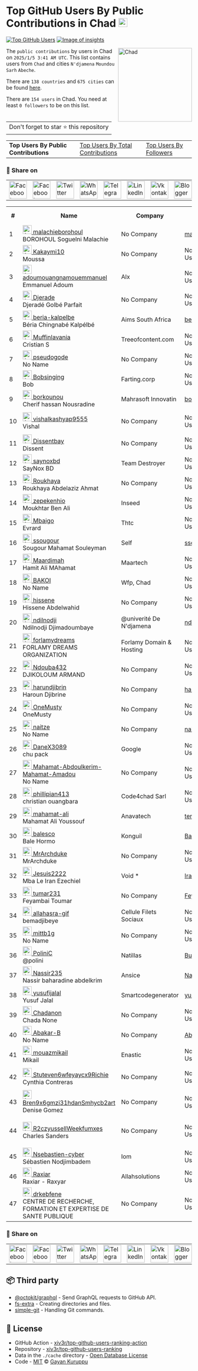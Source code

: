 # Top GitHub Users By Public Contributions in Chad [<img alt="Image of insights" src="https://github.com/gayanvoice/insights/blob/master/graph/373383893/small/week.png" height="24">](https://github.com/gayanvoice/insights/blob/master/readme/373383893/week.md)
[![Top GitHub Users](https://github.com/gayanvoice/top-github-users/actions/workflows/action.yml/badge.svg)](https://github.com/gayanvoice/top-github-users/actions/workflows/action.yml) [![Image of insights](https://github.com/gayanvoice/insights/blob/master/svg/373383893/badge.svg)](https://github.com/gayanvoice/insights/blob/master/readme/373383893/week.md)

<a href="https://gayanvoice.github.io/top-github-users/index.html">
	<img align="right" width="200" src="https://upload.wikimedia.org/wikipedia/commons/4/4b/Flag_of_Chad.svg" alt="Chad">
</a>

The `public contributions` by users in Chad on `2025/1/5 3:41 AM UTC`. This list contains users from `Chad` and cities `N'djamena` `Moundou` `Sarh` `Abeche`.

There are `138 countries` and `675 cities` can be found [here](https://github.com/xiv3r/top-github-users-ranking).

There are `154 users`  in Chad. You need at least `0 followers` to be on this list.

<table>
	<tr>
		<td>
			Don't forget to star ⭐ this repository
		</td>
	</tr>
</table>

<table>
	<tr>
		<td>
			<strong>Top Users By Public Contributions</strong>
		</td>
		<td>
			<a href="https://github.com/xiv3r/top-github-users-ranking/blob/main/markdown/total_contributions/chad.md">Top Users By Total Contributions</a>
		</td>
		<td>
			<a href="https://github.com/xiv3r/top-github-users-ranking/blob/main/markdown/followers/chad.md">Top Users By Followers</a>
		</td>
	</tr>
</table>

### 🚀 Share on

<table>
	<tr>
		<td>
			<a href="https://web.facebook.com/sharer.php?t=Top%20GitHub%20Users%20By%20Public%20Contributions%20in%20Chad&u=https://github.com/xiv3r/top-github-users-ranking/blob/main/markdown/public_contributions/chad.md&_rdc=1&_rdr">
				<img src="https://github.com/gayanvoice/github-active-users-monitor/raw/master/public/images/icons/facebook.svg" height="48" width="48" alt="Facebook"/>
			</a>
		</td>
		<td>
			<a href="https://www.facebook.com/dialog/send?link=https://github.com/xiv3r/top-github-users-ranking/blob/main/markdown/public_contributions/chad.md&app_id=291494419107518&redirect_uri=https://github.com/xiv3r/top-github-users-ranking/blob/main/markdown/public_contributions/chad.md">
				<img src="https://github.com/gayanvoice/github-active-users-monitor/raw/master/public/images/icons/facebook_messenger.svg" height="48" width="48" alt="Facebook Messenger"/>
			</a>
		</td>
		<td>
			<a href="https://twitter.com/intent/tweet?text=Top%20GitHub%20Users%20By%20Public%20Contributions%20in%20Chad&url=https://github.com/xiv3r/top-github-users-ranking/blob/main/markdown/public_contributions/chad.md">
				<img src="https://github.com/gayanvoice/github-active-users-monitor/raw/master/public/images/icons/twitter.svg" height="48" width="48" alt="Twitter"/>
			</a>
		</td>
		<td>
			<a href="https://web.whatsapp.com/send?text=Top%20GitHub%20Users%20By%20Public%20Contributions%20in%20Chad https://github.com/xiv3r/top-github-users-ranking/blob/main/markdown/public_contributions/chad.md">
				<img src="https://github.com/gayanvoice/github-active-users-monitor/blob/master/public/images/icons/whatsapp.svg" height="48" width="48" alt="WhatsApp"/>
			</a>
		</td>
		<td>
			<a href="https://t.me/share/url?url=https://github.com/xiv3r/top-github-users-ranking/blob/main/markdown/public_contributions/chad.md&text=Top%20GitHub%20Users%20By%20Public%20Contributions%20in%20Chad">
				<img src="https://github.com/gayanvoice/github-active-users-monitor/blob/master/public/images/icons/telegram.svg" height="48" width="48" alt="Telegram"/>
			</a>
		</td>
		<td>
			<a href="https://www.linkedin.com/shareArticle?title=Top%20GitHub%20Users%20By%20Public%20Contributions%20in%20Chad&url=https://github.com/xiv3r/top-github-users-ranking/blob/main/markdown/public_contributions/chad.md">
				<img src="https://github.com/gayanvoice/github-active-users-monitor/blob/master/public/images/icons/linkedin.svg" height="48" width="48" alt="LinkedIn"/>
			</a>
		</td>
		<td>
			<a href="https://vk.com/share.php?url=https://github.com/xiv3r/top-github-users-ranking/blob/main/markdown/public_contributions/chad.md">
				<img src="https://github.com/gayanvoice/github-active-users-monitor/blob/master/public/images/icons/vkontakte.svg" height="48" width="48" alt="Vkontakte"/>
			</a>
		</td>
		<td>
			<a href="https://www.blogger.com/blog-this.g?n=List%20of%20most%20active%20github%20users%20based%20on%20public%20contributions%20by%20country&t=Top%20GitHub%20Users%20By%20Public%20Contributions%20in%20Chad&u=https://github.com/xiv3r/top-github-users-ranking/blob/main/markdown/public_contributions/chad.md">
				<img src="https://github.com/gayanvoice/github-active-users-monitor/blob/master/public/images/icons/blogger.svg" height="48" width="48" alt="Blogger"/>
			</a>
		</td>
		<td>
			<a href="https://wordpress.com/wp-admin/press-this.php?u=https://github.com/xiv3r/top-github-users-ranking/blob/main/markdown/public_contributions/chad.md&t=Top%20GitHub%20Users%20By%20Public%20Contributions%20in%20Chad&s=List%20of%20most%20active%20github%20users%20based%20on%20public%20contributions%20by%20country&i=">
				<img src="https://github.com/gayanvoice/github-active-users-monitor/blob/master/public/images/icons/wordpress.svg" height="48" width="48" alt="Wordpress"/>
			</a>
		</td>
		<td>
			<a href="mailto:recipient name?cc=cc&bcc=bcc&subject=Top%20GitHub%20Users%20By%20Public%20Contributions%20in%20Chad&body=List%20of%20most%20active%20github%20users%20based%20on%20public%20contributions%20by%20country-https://github.com/xiv3r/top-github-users-ranking/blob/main/markdown/public_contributions/chad.md">
				<img src="https://github.com/gayanvoice/github-active-users-monitor/blob/master/public/images/icons/gmail.svg" height="48" width="48" alt="Email"/>
			</a>
		</td>
		<td>
			<a href="https://www.reddit.com/submit?title=Top%20GitHub%20Users%20By%20Public%20Contributions%20in%20Chad&url=https://github.com/xiv3r/top-github-users-ranking/blob/main/markdown/public_contributions/chad.md">
				<img src="https://github.com/gayanvoice/github-active-users-monitor/blob/master/public/images/icons/reddit.svg" height="48" width="48" alt="Reddit"/>
			</a>
		</td>
	</tr>
</table>

<table>
	<tr>
		<th>#</th>
		<th>Name</th>
		<th>Company</th>
		<th>Twitter Username</th>
		<th>Location</th>
		<th>Public Contributions</th>
	</tr>
	<tr>
		<td>1</td>
		<td>
			<a href="https://github.com/malachieborohoul">
				<img src="https://avatars.githubusercontent.com/u/80067657?s=72&u=d5927aa1298229296a7b4cba80f50c69735f3189&v=4" width="24" alt="Avatar of malachieborohoul"> malachieborohoul
			</a><br/>
			BOROHOUL Soguelni Malachie
		</td>
		<td>No Company</td>
		<td><a href="https://twitter.com/malachiborohoul">malachiborohoul</a></td>
		<td>Chad</td>
		<td>928</td>
	</tr>
	<tr>
		<td>2</td>
		<td>
			<a href="https://github.com/Kakaymi10">
				<img src="https://avatars.githubusercontent.com/u/109428479?s=72&u=730be7c7c254c9ff50873949a71a7bdb7d74ef32&v=4" width="24" alt="Avatar of Kakaymi10"> Kakaymi10
			</a><br/>
			Moussa
		</td>
		<td>No Company</td>
		<td>No Twitter Username</td>
		<td>NDjamena, Chad</td>
		<td>810</td>
	</tr>
	<tr>
		<td>3</td>
		<td>
			<a href="https://github.com/adoumouangnamouemmanuel">
				<img src="https://avatars.githubusercontent.com/u/125479958?s=72&u=29b079e297fb0267dbfaed271884a405cfb4561e&v=4" width="24" alt="Avatar of adoumouangnamouemmanuel"> adoumouangnamouemmanuel
			</a><br/>
			Emmanuel Adoum
		</td>
		<td>Alx </td>
		<td>No Twitter Username</td>
		<td>Chad</td>
		<td>464</td>
	</tr>
	<tr>
		<td>4</td>
		<td>
			<a href="https://github.com/Djerade">
				<img src="https://avatars.githubusercontent.com/u/70259653?s=72&u=eae47156fd1afac38129942bbc9c1ffa93bb851b&v=4" width="24" alt="Avatar of Djerade"> Djerade
			</a><br/>
			Djeradé Golbé Parfait
		</td>
		<td>No Company</td>
		<td>No Twitter Username</td>
		<td>Chad</td>
		<td>196</td>
	</tr>
	<tr>
		<td>5</td>
		<td>
			<a href="https://github.com/beria-kalpelbe">
				<img src="https://avatars.githubusercontent.com/u/92759844?s=72&u=31bbd7e0cadbc53210558628424b239e02b1e132&v=4" width="24" alt="Avatar of beria-kalpelbe"> beria-kalpelbe
			</a><br/>
			Béria Chingnabé Kalpélbé
		</td>
		<td>Aims South Africa </td>
		<td><a href="https://twitter.com/beriakalpelbe21">beriakalpelbe21</a></td>
		<td>NDjamena, Chad</td>
		<td>185</td>
	</tr>
	<tr>
		<td>6</td>
		<td>
			<a href="https://github.com/Muffinlavania">
				<img src="https://avatars.githubusercontent.com/u/93288617?s=72&u=4626338a95b482cce2badf6f06e573de34a8c9be&v=4" width="24" alt="Avatar of Muffinlavania"> Muffinlavania
			</a><br/>
			Cristian S
		</td>
		<td>Treeofcontent.com </td>
		<td>No Twitter Username</td>
		<td>chad</td>
		<td>141</td>
	</tr>
	<tr>
		<td>7</td>
		<td>
			<a href="https://github.com/pseudogode">
				<img src="https://avatars.githubusercontent.com/u/138826790?s=72&v=4" width="24" alt="Avatar of pseudogode"> pseudogode
			</a><br/>
			No Name
		</td>
		<td>No Company</td>
		<td>No Twitter Username</td>
		<td>Chad</td>
		<td>38</td>
	</tr>
	<tr>
		<td>8</td>
		<td>
			<a href="https://github.com/Bobsinging">
				<img src="https://avatars.githubusercontent.com/u/150949732?s=72&v=4" width="24" alt="Avatar of Bobsinging"> Bobsinging
			</a><br/>
			Bob
		</td>
		<td>Farting.corp </td>
		<td>No Twitter Username</td>
		<td>Chad</td>
		<td>27</td>
	</tr>
	<tr>
		<td>9</td>
		<td>
			<a href="https://github.com/borkounou">
				<img src="https://avatars.githubusercontent.com/u/44311725?s=72&u=f3e7725c2819f168cd157a994e692c04593e7ae2&v=4" width="24" alt="Avatar of borkounou"> borkounou
			</a><br/>
			Cherif hassan Nousradine
		</td>
		<td>Mahrasoft  Innovatin </td>
		<td><a href="https://twitter.com/borkounou">borkounou</a></td>
		<td>Ndjamena, Chad</td>
		<td>25</td>
	</tr>
	<tr>
		<td>10</td>
		<td>
			<a href="https://github.com/vishalkashyap9555">
				<img src="https://avatars.githubusercontent.com/u/155016711?s=72&u=ef14b95ae634c30e7a240a10b48fc8801ebe4edf&v=4" width="24" alt="Avatar of vishalkashyap9555"> vishalkashyap9555
			</a><br/>
			Vishal
		</td>
		<td>No Company</td>
		<td>No Twitter Username</td>
		<td>Rasoolpur jajmau sarh kanpur nagar 209401</td>
		<td>25</td>
	</tr>
	<tr>
		<td>11</td>
		<td>
			<a href="https://github.com/Dissentbay">
				<img src="https://avatars.githubusercontent.com/u/4554200?s=72&v=4" width="24" alt="Avatar of Dissentbay"> Dissentbay
			</a><br/>
			Dissent
		</td>
		<td>No Company</td>
		<td>No Twitter Username</td>
		<td>Djamena, Chad</td>
		<td>19</td>
	</tr>
	<tr>
		<td>12</td>
		<td>
			<a href="https://github.com/saynoxbd">
				<img src="https://avatars.githubusercontent.com/u/126282505?s=72&u=4bb5902d2204b71a931051802ae1e4f39e415b70&v=4" width="24" alt="Avatar of saynoxbd"> saynoxbd
			</a><br/>
			SayNox BD
		</td>
		<td>Team Destroyer </td>
		<td>No Twitter Username</td>
		<td>CHAD ER DESH</td>
		<td>18</td>
	</tr>
	<tr>
		<td>13</td>
		<td>
			<a href="https://github.com/Roukhaya">
				<img src="https://avatars.githubusercontent.com/u/188050049?s=72&u=d713c253d447fcc0d2c44be61cf2a1d3132559af&v=4" width="24" alt="Avatar of Roukhaya"> Roukhaya
			</a><br/>
			Roukhaya Abdelaziz Ahmat
		</td>
		<td>No Company</td>
		<td>No Twitter Username</td>
		<td>N'djamena </td>
		<td>17</td>
	</tr>
	<tr>
		<td>14</td>
		<td>
			<a href="https://github.com/zepekenhio">
				<img src="https://avatars.githubusercontent.com/u/22952258?s=72&u=70d666c4695ce0aa6fb12889b37b771f732b0ec6&v=4" width="24" alt="Avatar of zepekenhio"> zepekenhio
			</a><br/>
			Moukhtar Ben Ali
		</td>
		<td>Inseed </td>
		<td>No Twitter Username</td>
		<td>N'Djamena Tchad</td>
		<td>12</td>
	</tr>
	<tr>
		<td>15</td>
		<td>
			<a href="https://github.com/Mbaigo">
				<img src="https://avatars.githubusercontent.com/u/16645019?s=72&u=fdcbd40311fcfb60b4735ce0194a10f9ac71fca7&v=4" width="24" alt="Avatar of Mbaigo"> Mbaigo
			</a><br/>
			Evrard
		</td>
		<td>Thtc </td>
		<td>No Twitter Username</td>
		<td>N'Djamena</td>
		<td>12</td>
	</tr>
	<tr>
		<td>16</td>
		<td>
			<a href="https://github.com/ssougour">
				<img src="https://avatars.githubusercontent.com/u/47749593?s=72&u=d79e635f0a64ebc14bd611c3f2120ecdec309168&v=4" width="24" alt="Avatar of ssougour"> ssougour
			</a><br/>
			Sougour Mahamat Souleyman
		</td>
		<td>Self </td>
		<td><a href="https://twitter.com/ssougour">ssougour</a></td>
		<td>Chad</td>
		<td>12</td>
	</tr>
	<tr>
		<td>17</td>
		<td>
			<a href="https://github.com/Maardimah">
				<img src="https://avatars.githubusercontent.com/u/167457029?s=72&u=6779638cf84341dcbb595cd46002b6bca834f826&v=4" width="24" alt="Avatar of Maardimah"> Maardimah
			</a><br/>
			Hamit Ali MAhamat
		</td>
		<td>Maartech </td>
		<td>No Twitter Username</td>
		<td>N'djamena , Chad</td>
		<td>10</td>
	</tr>
	<tr>
		<td>18</td>
		<td>
			<a href="https://github.com/BAKOI">
				<img src="https://avatars.githubusercontent.com/u/25309225?s=72&v=4" width="24" alt="Avatar of BAKOI"> BAKOI
			</a><br/>
			No Name
		</td>
		<td>Wfp, Chad </td>
		<td>No Twitter Username</td>
		<td>N'Djamena, Chad</td>
		<td>8</td>
	</tr>
	<tr>
		<td>19</td>
		<td>
			<a href="https://github.com/hissene">
				<img src="https://avatars.githubusercontent.com/u/10146460?s=72&u=cd53ea27cfffbcc8dbb2b78fefb1bc86cbd652f4&v=4" width="24" alt="Avatar of hissene"> hissene
			</a><br/>
			Hissene Abdelwahid
		</td>
		<td>No Company</td>
		<td>No Twitter Username</td>
		<td>NDjamena, Chad</td>
		<td>6</td>
	</tr>
	<tr>
		<td>20</td>
		<td>
			<a href="https://github.com/ndilnodji">
				<img src="https://avatars.githubusercontent.com/u/121158726?s=72&u=08dfbb4f40a6ab743d4bef7bc554d2a285fddf20&v=4" width="24" alt="Avatar of ndilnodji"> ndilnodji
			</a><br/>
			Ndilnodji Djimadoumbaye
		</td>
		<td>@univerité De N'djamena </td>
		<td><a href="https://twitter.com/ndilnojiblaise">ndilnojiblaise</a></td>
		<td>N'djamena</td>
		<td>6</td>
	</tr>
	<tr>
		<td>21</td>
		<td>
			<a href="https://github.com/forlamydreams">
				<img src="https://avatars.githubusercontent.com/u/165208602?s=72&v=4" width="24" alt="Avatar of forlamydreams"> forlamydreams
			</a><br/>
			FORLAMY DREAMS ORGANIZATION 
		</td>
		<td>Forlamy Domain & Hosting<br/></td>
		<td>No Twitter Username</td>
		<td>Chad</td>
		<td>6</td>
	</tr>
	<tr>
		<td>22</td>
		<td>
			<a href="https://github.com/Ndouba432">
				<img src="https://avatars.githubusercontent.com/u/174118586?s=72&v=4" width="24" alt="Avatar of Ndouba432"> Ndouba432
			</a><br/>
			DJIKOLOUM ARMAND
		</td>
		<td>No Company</td>
		<td>No Twitter Username</td>
		<td>N'Djamena/TCHAD</td>
		<td>6</td>
	</tr>
	<tr>
		<td>23</td>
		<td>
			<a href="https://github.com/harundjibrin">
				<img src="https://avatars.githubusercontent.com/u/33425701?s=72&u=96d12ace9db729f775237e16379aa1536cf909e7&v=4" width="24" alt="Avatar of harundjibrin"> harundjibrin
			</a><br/>
			Haroun Djibrine
		</td>
		<td>No Company</td>
		<td><a href="https://twitter.com/harundjibrin">harundjibrin</a></td>
		<td>N'Djamena</td>
		<td>4</td>
	</tr>
	<tr>
		<td>24</td>
		<td>
			<a href="https://github.com/OneMusty">
				<img src="https://avatars.githubusercontent.com/u/133362807?s=72&u=d75256b384d3d10d91626c37afc4c95a85c3d50b&v=4" width="24" alt="Avatar of OneMusty"> OneMusty
			</a><br/>
			OneMusty
		</td>
		<td>No Company</td>
		<td>No Twitter Username</td>
		<td>Chad</td>
		<td>4</td>
	</tr>
	<tr>
		<td>25</td>
		<td>
			<a href="https://github.com/naitze">
				<img src="https://avatars.githubusercontent.com/u/95242540?s=72&u=d293e79856c2b43d3129f51730908a7026679201&v=4" width="24" alt="Avatar of naitze"> naitze
			</a><br/>
			No Name
		</td>
		<td>No Company</td>
		<td><a href="https://twitter.com/naitsabes">naitsabes</a></td>
		<td>chad</td>
		<td>4</td>
	</tr>
	<tr>
		<td>26</td>
		<td>
			<a href="https://github.com/DaneX3089">
				<img src="https://avatars.githubusercontent.com/u/91909231?s=72&u=f6edd0f89b14aae9381dbecff1df4e96c0be4dd4&v=4" width="24" alt="Avatar of DaneX3089"> DaneX3089
			</a><br/>
			chu pack
		</td>
		<td>Google </td>
		<td>No Twitter Username</td>
		<td>chad</td>
		<td>3</td>
	</tr>
	<tr>
		<td>27</td>
		<td>
			<a href="https://github.com/Mahamat-Abdoulkerim-Mahamat-Amadou">
				<img src="https://avatars.githubusercontent.com/u/158032873?s=72&v=4" width="24" alt="Avatar of Mahamat-Abdoulkerim-Mahamat-Amadou"> Mahamat-Abdoulkerim-Mahamat-Amadou
			</a><br/>
			No Name
		</td>
		<td>No Company</td>
		<td>No Twitter Username</td>
		<td>Tchad/N'Djamena </td>
		<td>3</td>
	</tr>
	<tr>
		<td>28</td>
		<td>
			<a href="https://github.com/phillipian413">
				<img src="https://avatars.githubusercontent.com/u/156701063?s=72&u=cb625eaeab0b0f6fc555c7e37494154c69cddc12&v=4" width="24" alt="Avatar of phillipian413"> phillipian413
			</a><br/>
			christian ouangbara
		</td>
		<td>Code4chad Sarl </td>
		<td>No Twitter Username</td>
		<td>NDJAMENA/ CHAD</td>
		<td>3</td>
	</tr>
	<tr>
		<td>29</td>
		<td>
			<a href="https://github.com/mahamat-ali">
				<img src="https://avatars.githubusercontent.com/u/17354297?s=72&u=988bf97309d0be9a125372dee0022668e546d5fd&v=4" width="24" alt="Avatar of mahamat-ali"> mahamat-ali
			</a><br/>
			Mahamat Ali Youssouf 
		</td>
		<td>Anavatech </td>
		<td><a href="https://twitter.com/terapfils30">terapfils30</a></td>
		<td>Ndjamena, Chad</td>
		<td>2</td>
	</tr>
	<tr>
		<td>30</td>
		<td>
			<a href="https://github.com/balesco">
				<img src="https://avatars.githubusercontent.com/u/59670453?s=72&u=b8a35a4a0514456bb88edc2f5459b89c70661f9d&v=4" width="24" alt="Avatar of balesco"> balesco
			</a><br/>
			Bale Hormo
		</td>
		<td>Konguil </td>
		<td><a href="https://twitter.com/BaleHormo1">BaleHormo1</a></td>
		<td>N'Djamena, Tchad</td>
		<td>2</td>
	</tr>
	<tr>
		<td>31</td>
		<td>
			<a href="https://github.com/MrArchduke">
				<img src="https://avatars.githubusercontent.com/u/108301611?s=72&u=fb9e2b70bcd40520821ee1a58d85f8e6a1ea8414&v=4" width="24" alt="Avatar of MrArchduke"> MrArchduke
			</a><br/>
			MrArchduke
		</td>
		<td>No Company</td>
		<td>No Twitter Username</td>
		<td>Chad, USA</td>
		<td>2</td>
	</tr>
	<tr>
		<td>32</td>
		<td>
			<a href="https://github.com/Jesuis2222">
				<img src="https://avatars.githubusercontent.com/u/91439366?s=72&u=7de03306379123d7c53d31f700c017802437e68a&v=4" width="24" alt="Avatar of Jesuis2222"> Jesuis2222
			</a><br/>
			Mba Le Iran Ezechiel
		</td>
		<td>Void * </td>
		<td><a href="https://twitter.com/IranEzechiel">IranEzechiel</a></td>
		<td>N'Djamena, Tchad</td>
		<td>2</td>
	</tr>
	<tr>
		<td>33</td>
		<td>
			<a href="https://github.com/tumar231">
				<img src="https://avatars.githubusercontent.com/u/79701230?s=72&u=8130f13d5d5fb7c5a60c488c441e203459c76374&v=4" width="24" alt="Avatar of tumar231"> tumar231
			</a><br/>
			Feyambai Toumar
		</td>
		<td>No Company</td>
		<td><a href="https://twitter.com/FeyambaiToumar">FeyambaiToumar</a></td>
		<td>N'djamena/ Tchad</td>
		<td>2</td>
	</tr>
	<tr>
		<td>34</td>
		<td>
			<a href="https://github.com/allahasra-gif">
				<img src="https://avatars.githubusercontent.com/u/110389547?s=72&v=4" width="24" alt="Avatar of allahasra-gif"> allahasra-gif
			</a><br/>
			bemadjibeye
		</td>
		<td>Cellule Filets Sociaux </td>
		<td>No Twitter Username</td>
		<td>N'Djamena</td>
		<td>2</td>
	</tr>
	<tr>
		<td>35</td>
		<td>
			<a href="https://github.com/mittb1g">
				<img src="https://avatars.githubusercontent.com/u/67843213?s=72&u=9d4916e8c59b7355519ddce59d5dd8e75ad59c3f&v=4" width="24" alt="Avatar of mittb1g"> mittb1g
			</a><br/>
			No Name
		</td>
		<td>No Company</td>
		<td>No Twitter Username</td>
		<td>Chad</td>
		<td>1</td>
	</tr>
	<tr>
		<td>36</td>
		<td>
			<a href="https://github.com/PoliniC">
				<img src="https://avatars.githubusercontent.com/u/75339981?s=72&u=eb69d21e1f7291cd96f388f0c48404f9b51ea854&v=4" width="24" alt="Avatar of PoliniC"> PoliniC
			</a><br/>
			@polini
		</td>
		<td>Natillas </td>
		<td><a href="https://twitter.com/Bustamante">Bustamante</a></td>
		<td>Chad</td>
		<td>1</td>
	</tr>
	<tr>
		<td>37</td>
		<td>
			<a href="https://github.com/Nassir235">
				<img src="https://avatars.githubusercontent.com/u/80366782?s=72&u=e10692e93e25ad9a207b4a42aba89ef22175f492&v=4" width="24" alt="Avatar of Nassir235"> Nassir235
			</a><br/>
			Nassir baharadine abdelkrim
		</td>
		<td>Ansice </td>
		<td><a href="https://twitter.com/NassirBaharad10">NassirBaharad10</a></td>
		<td>N'djamena</td>
		<td>1</td>
	</tr>
	<tr>
		<td>38</td>
		<td>
			<a href="https://github.com/yusufijalal">
				<img src="https://avatars.githubusercontent.com/u/73250960?s=72&v=4" width="24" alt="Avatar of yusufijalal"> yusufijalal
			</a><br/>
			Yusuf Jalal
		</td>
		<td>Smartcodegenerator </td>
		<td><a href="https://twitter.com/yusufijalal">yusufijalal</a></td>
		<td>Chad</td>
		<td>1</td>
	</tr>
	<tr>
		<td>39</td>
		<td>
			<a href="https://github.com/Chadanon">
				<img src="https://avatars.githubusercontent.com/u/155825648?s=72&v=4" width="24" alt="Avatar of Chadanon"> Chadanon
			</a><br/>
			Chada None
		</td>
		<td>No Company</td>
		<td>No Twitter Username</td>
		<td>N'Djamena</td>
		<td>1</td>
	</tr>
	<tr>
		<td>40</td>
		<td>
			<a href="https://github.com/Abakar-B">
				<img src="https://avatars.githubusercontent.com/u/59444125?s=72&v=4" width="24" alt="Avatar of Abakar-B"> Abakar-B
			</a><br/>
			No Name
		</td>
		<td>No Company</td>
		<td><a href="https://twitter.com/Abakar_Br">Abakar_Br</a></td>
		<td>chad</td>
		<td>1</td>
	</tr>
	<tr>
		<td>41</td>
		<td>
			<a href="https://github.com/mouazmikail">
				<img src="https://avatars.githubusercontent.com/u/45897030?s=72&u=744c53da4f87812525ac8fdb6a3aa8720a78852f&v=4" width="24" alt="Avatar of mouazmikail"> mouazmikail
			</a><br/>
			Mikail
		</td>
		<td>Enastic </td>
		<td>No Twitter Username</td>
		<td>CHAD</td>
		<td>1</td>
	</tr>
	<tr>
		<td>42</td>
		<td>
			<a href="https://github.com/Stuteven6wfeyaycx9Richie">
				<img src="https://avatars.githubusercontent.com/u/192332781?s=72&v=4" width="24" alt="Avatar of Stuteven6wfeyaycx9Richie"> Stuteven6wfeyaycx9Richie
			</a><br/>
			Cynthia Contreras
		</td>
		<td>No Company</td>
		<td>No Twitter Username</td>
		<td>606 Klein Manor Suite 096 South Chad / PW 24286</td>
		<td>1</td>
	</tr>
	<tr>
		<td>43</td>
		<td>
			<a href="https://github.com/Bren9x6gmzi31hdanSmhycb2art">
				<img src="https://avatars.githubusercontent.com/u/185683980?s=72&v=4" width="24" alt="Avatar of Bren9x6gmzi31hdanSmhycb2art"> Bren9x6gmzi31hdanSmhycb2art
			</a><br/>
			Denise Gomez
		</td>
		<td>No Company</td>
		<td>No Twitter Username</td>
		<td>600 Chad Loaf West Barbarashire / MI 35657</td>
		<td>1</td>
	</tr>
	<tr>
		<td>44</td>
		<td>
			<a href="https://github.com/R2czyussellWeekfumxes">
				<img src="https://avatars.githubusercontent.com/u/192296580?s=72&v=4" width="24" alt="Avatar of R2czyussellWeekfumxes"> R2czyussellWeekfumxes
			</a><br/>
			Charles Sanders
		</td>
		<td>No Company</td>
		<td>No Twitter Username</td>
		<td>19112 Chad Fords Suite 188 New Angelaton / NM 96122</td>
		<td>1</td>
	</tr>
	<tr>
		<td>45</td>
		<td>
			<a href="https://github.com/Nsebastien-cyber">
				<img src="https://avatars.githubusercontent.com/u/178531559?s=72&v=4" width="24" alt="Avatar of Nsebastien-cyber"> Nsebastien-cyber
			</a><br/>
			Sébastien Nodjimbadem
		</td>
		<td>Iom </td>
		<td>No Twitter Username</td>
		<td>N'Djamena </td>
		<td>1</td>
	</tr>
	<tr>
		<td>46</td>
		<td>
			<a href="https://github.com/Raxiar">
				<img src="https://avatars.githubusercontent.com/u/185199970?s=72&u=a7079a076910124b4a3ae76e47b4b279dfd62057&v=4" width="24" alt="Avatar of Raxiar"> Raxiar
			</a><br/>
			Raxiar - Raxyar
		</td>
		<td>Allahsolutions </td>
		<td>No Twitter Username</td>
		<td>Chad</td>
		<td>1</td>
	</tr>
	<tr>
		<td>47</td>
		<td>
			<a href="https://github.com/drkebfene">
				<img src="https://avatars.githubusercontent.com/u/189990079?s=72&u=b138082fe82fd4569d27e776a5f29e239ffe75b3&v=4" width="24" alt="Avatar of drkebfene"> drkebfene
			</a><br/>
			CENTRE DE RECHERCHE, FORMATION ET EXPERTISE DE SANTE PUBLIQUE
		</td>
		<td>No Company</td>
		<td>No Twitter Username</td>
		<td>Moundou, Logone Occidental</td>
		<td>1</td>
	</tr>
</table>

### 🚀 Share on

<table>
	<tr>
		<td>
			<a href="https://web.facebook.com/sharer.php?t=Top%20GitHub%20Users%20By%20Public%20Contributions%20in%20Chad&u=https://github.com/xiv3r/top-github-users-ranking/blob/main/markdown/public_contributions/chad.md&_rdc=1&_rdr">
				<img src="https://github.com/gayanvoice/github-active-users-monitor/raw/master/public/images/icons/facebook.svg" height="48" width="48" alt="Facebook"/>
			</a>
		</td>
		<td>
			<a href="https://www.facebook.com/dialog/send?link=https://github.com/xiv3r/top-github-users-ranking/blob/main/markdown/public_contributions/chad.md&app_id=291494419107518&redirect_uri=https://github.com/xiv3r/top-github-users-ranking/blob/main/markdown/public_contributions/chad.md">
				<img src="https://github.com/gayanvoice/github-active-users-monitor/raw/master/public/images/icons/facebook_messenger.svg" height="48" width="48" alt="Facebook Messenger"/>
			</a>
		</td>
		<td>
			<a href="https://twitter.com/intent/tweet?text=Top%20GitHub%20Users%20By%20Public%20Contributions%20in%20Chad&url=https://github.com/xiv3r/top-github-users-ranking/blob/main/markdown/public_contributions/chad.md">
				<img src="https://github.com/gayanvoice/github-active-users-monitor/raw/master/public/images/icons/twitter.svg" height="48" width="48" alt="Twitter"/>
			</a>
		</td>
		<td>
			<a href="https://web.whatsapp.com/send?text=Top%20GitHub%20Users%20By%20Public%20Contributions%20in%20Chad https://github.com/xiv3r/top-github-users-ranking/blob/main/markdown/public_contributions/chad.md">
				<img src="https://github.com/gayanvoice/github-active-users-monitor/blob/master/public/images/icons/whatsapp.svg" height="48" width="48" alt="WhatsApp"/>
			</a>
		</td>
		<td>
			<a href="https://t.me/share/url?url=https://github.com/xiv3r/top-github-users-ranking/blob/main/markdown/public_contributions/chad.md&text=Top%20GitHub%20Users%20By%20Public%20Contributions%20in%20Chad">
				<img src="https://github.com/gayanvoice/github-active-users-monitor/blob/master/public/images/icons/telegram.svg" height="48" width="48" alt="Telegram"/>
			</a>
		</td>
		<td>
			<a href="https://www.linkedin.com/shareArticle?title=Top%20GitHub%20Users%20By%20Public%20Contributions%20in%20Chad&url=https://github.com/xiv3r/top-github-users-ranking/blob/main/markdown/public_contributions/chad.md">
				<img src="https://github.com/gayanvoice/github-active-users-monitor/blob/master/public/images/icons/linkedin.svg" height="48" width="48" alt="LinkedIn"/>
			</a>
		</td>
		<td>
			<a href="https://vk.com/share.php?url=https://github.com/xiv3r/top-github-users-ranking/blob/main/markdown/public_contributions/chad.md">
				<img src="https://github.com/gayanvoice/github-active-users-monitor/blob/master/public/images/icons/vkontakte.svg" height="48" width="48" alt="Vkontakte"/>
			</a>
		</td>
		<td>
			<a href="https://www.blogger.com/blog-this.g?n=List%20of%20most%20active%20github%20users%20based%20on%20public%20contributions%20by%20country&t=Top%20GitHub%20Users%20By%20Public%20Contributions%20in%20Chad&u=https://github.com/xiv3r/top-github-users-ranking/blob/main/markdown/public_contributions/chad.md">
				<img src="https://github.com/gayanvoice/github-active-users-monitor/blob/master/public/images/icons/blogger.svg" height="48" width="48" alt="Blogger"/>
			</a>
		</td>
		<td>
			<a href="https://wordpress.com/wp-admin/press-this.php?u=https://github.com/xiv3r/top-github-users-ranking/blob/main/markdown/public_contributions/chad.md&t=Top%20GitHub%20Users%20By%20Public%20Contributions%20in%20Chad&s=List%20of%20most%20active%20github%20users%20based%20on%20public%20contributions%20by%20country&i=">
				<img src="https://github.com/gayanvoice/github-active-users-monitor/blob/master/public/images/icons/wordpress.svg" height="48" width="48" alt="Wordpress"/>
			</a>
		</td>
		<td>
			<a href="mailto:recipient name?cc=cc&bcc=bcc&subject=Top%20GitHub%20Users%20By%20Public%20Contributions%20in%20Chad&body=List%20of%20most%20active%20github%20users%20based%20on%20public%20contributions%20by%20country-https://github.com/xiv3r/top-github-users-ranking/blob/main/markdown/public_contributions/chad.md">
				<img src="https://github.com/gayanvoice/github-active-users-monitor/blob/master/public/images/icons/gmail.svg" height="48" width="48" alt="Email"/>
			</a>
		</td>
		<td>
			<a href="https://www.reddit.com/submit?title=Top%20GitHub%20Users%20By%20Public%20Contributions%20in%20Chad&url=https://github.com/xiv3r/top-github-users-ranking/blob/main/markdown/public_contributions/chad.md">
				<img src="https://github.com/gayanvoice/github-active-users-monitor/blob/master/public/images/icons/reddit.svg" height="48" width="48" alt="Reddit"/>
			</a>
		</td>
	</tr>
</table>

## 📦 Third party

- [@octokit/graphql](https://www.npmjs.com/package/@octokit/graphql) - Send GraphQL requests to GitHub API.
- [fs-extra](https://www.npmjs.com/package/fs-extra) - Creating directories and files.
- [simple-git](https://www.npmjs.com/package/simple-git) - Handling Git commands.
## 📄 License

- GitHub Action - [xiv3r/top-github-users-ranking-action](https://github.com/xiv3r/top-github-users-ranking-action)
- Repository - [xiv3r/top-github-users-ranking](https://github.com/xiv3r/top-github-users-ranking)
- Data in the `./cache` directory - [Open Database License](https://opendatacommons.org/licenses/odbl/1-0/)
- Code - [MIT](./LICENSE) © [Gayan Kuruppu](https://github.com/gayanvoice)
